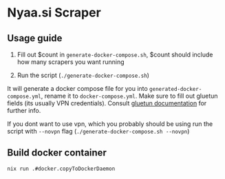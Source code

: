 # Nyaa.si Scraper

## Usage guide

1. Fill out $count in `generate-docker-compose.sh`, $count should include how many scrapers you want running

2. Run the script (`./generate-docker-compose.sh`)

It will generate a docker compose file for you into `generated-docker-compose.yml`, rename it to `docker-compose.yml`. Make sure to fill out gluetun fields (its usually VPN credentials). Consult [gluetun documentation](https://github.com/qdm12/gluetun) for further info.

If you dont want to use vpn, which you probably should be using run the script with ``--novpn`` flag (`./generate-docker-compose.sh --novpn`)


## Build docker container
`nix run .#docker.copyToDockerDaemon`
